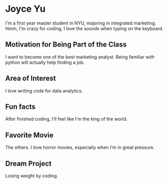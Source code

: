 # Joyce Yu

I'm a first year master student in NYU, majoring in integrated marketing. Hmm, I'm crazy for coding, I love the sounds when typing on the keyboard.

## Motivation for Being Part of the Class 
I want to become one of the best marketing analyst. Being familiar with python will actually help finding a job.

## Area of Interest
I love writing code for data analytics.

## Fun facts
After finished coding, I'll feel like I'm the king of the world. 

## Favorite Movie
The others. I love horror movies, especially when I'm in great pressure.

## Dream Project
Losing weight by coding.
